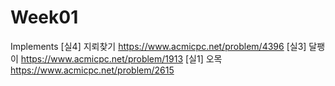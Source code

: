 # Week01

Implements
[실4] 지뢰찾기 https://www.acmicpc.net/problem/4396
[실3] 달팽이 https://www.acmicpc.net/problem/1913
[실1] 오목 https://www.acmicpc.net/problem/2615

